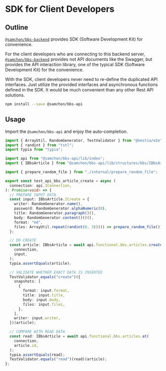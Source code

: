 # SDK for Client Developers
## Outline
[`@samchon/bbs-backend`](https://github.com/samchon/bbs-backend) provides SDK (Software Development Kit) for convenience.

For the client developers who are connecting to this backend server, [`@samchon/bbs-backend`](https://github.com/samchon/bbs-backend) provides not API documents like the Swagger, but provides the API interaction library, one of the typical SDK (Software Development Kit) for the convenience.

With the SDK, client developers never need to re-define the duplicated API interfaces. Just utilize the provided interfaces and asynchronous functions defined in the SDK. It would be much convenient than any other Rest API solutions.

```bash
npm install --save @samchon/bbs-api
```




## Usage
Import the `@samchon/bbs-api` and enjoy the auto-completion.

```typescript
import { ArrayUtil, RandomGenerator, TestValidator } from "@nestia/e2e";
import { randint } from "tstl";
import typia from "typia";

import api from "@samchon/bbs-api/lib/index";
import { IBbsArticle } from "@samchon/bbs-api/lib/structures/bbs/IBbsArticle";

import { prepare_random_file } from "./internal/prepare_random_file";

export const test_api_bbs_article_create = async (
  connection: api.IConnection,
): Promise<void> => {
  // PREPARE INPUT DATA
  const input: IBbsArticle.ICreate = {
    writer: RandomGenerator.name(),
    password: RandomGenerator.alphaNumeric(8),
    title: RandomGenerator.paragraph()(),
    body: RandomGenerator.content()()(),
    format: "md",
    files: ArrayUtil.repeat(randint(0, 3))(() => prepare_random_file()),
  };

  // DO CREATE
  const article: IBbsArticle = await api.functional.bbs.articles.create(
    connection,
    input,
  );
  typia.assertEquals(article);

  // VALIDATE WHETHER EXACT DATA IS INSERTED
  TestValidator.equals("create")({
    snapshots: [
      {
        format: input.format,
        title: input.title,
        body: input.body,
        files: input.files,
      },
    ],
    writer: input.writer,
  })(article);

  // COMPARE WITH READ DATA
  const read: IBbsArticle = await api.functional.bbs.articles.at(
    connection,
    article.id,
  );
  typia.assertEquals(read);
  TestValidator.equals("read")(read)(article);
};
```